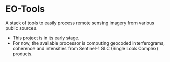 # EO-Tools

A stack of tools to easily process remote sensing imagery from various public sources.

- This project is in its early stage. 
- For now, the available processor is computing geocoded interferograms, coherence and intensities from Sentinel-1 SLC (Single Look Complex) products.
